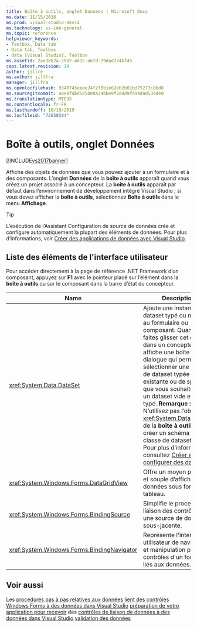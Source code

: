 ```yaml
---
title: Boîte à outils, onglet Données | Microsoft Docs
ms.date: 11/15/2016
ms.prod: visual-studio-dev14
ms.technology: vs-ide-general
ms.topic: reference
helpviewer_keywords:
- Toolbox, Data tab
- Data tab, Toolbox
- data [Visual Studio], Toolbox
ms.assetid: 2ae38b2a-29d2-461c-a67d-29dad274bf45
caps.latest.revision: 19
author: jillre
ms.author: jillfra
manager: jillfra
ms.openlocfilehash: 9349745eeee24f2f8b1e62eb2b01bd75273c86d8
ms.sourcegitcommit: a8e8f4bd5d508da34bbe9f2d4d9fa94da0539de0
ms.translationtype: MTE95
ms.contentlocale: fr-FR
ms.lasthandoff: 10/19/2019
ms.locfileid: "72658594"
---
```

# <a name="toolbox-data-tab"></a>Boîte à outils, onglet Données
[!INCLUDE[vs2017banner](../../includes/vs2017banner.md)]

Affiche des objets de données que vous pouvez ajouter à un formulaire et à des composants. L’onglet **Données** de la **boîte à outils** apparaît quand vous créez un projet associé à un concepteur. La **boîte à outils** apparaît par défaut dans l’environnement de développement intégré Visual Studio ; si vous devez afficher la **boîte à outils**, sélectionnez **Boîte à outils** dans le menu **Affichage**.

> [!TIP]
> L’exécution de l’Assistant Configuration de source de données crée et configure automatiquement la plupart des éléments de données. Pour plus d’informations, voir [Créer des applications de données avec Visual Studio](https://msdn.microsoft.com/28edce21-220a-484c-b461-a75b0232d293).

## <a name="ui-element-list"></a>Liste des éléments de l'interface utilisateur
 Pour accéder directement à la page de référence .NET Framework d’un composant, appuyez sur **F1** avec le pointeur placé sur l’élément dans la **boîte à outils** ou sur le composant dans la barre d’état du concepteur.

|Name|Description|
|----------|-----------------|
|<xref:System.Data.DataSet>|Ajoute une instance d’un dataset typé ou non typé au formulaire ou composant. Quand vous faites glisser cet objet dans un concepteur, il affiche une boîte de dialogue qui permet de sélectionner une classe de dataset typée existante ou de spécifier que vous souhaitez créer un dataset vide et non typé. **Remarque :** N’utilisez pas l’objet <xref:System.Data.DataSet> de la **boîte à outils** pour créer un schéma et une classe de dataset typés. Pour plus d’informations, consultez [Créer et configurer des datasets](../../data-tools/create-and-configure-datasets-in-visual-studio.md).|
|<xref:System.Windows.Forms.DataGridView>|Offre un moyen puissant et souple d’afficher des données sous forme de tableau.|
|<xref:System.Windows.Forms.BindingSource>|Simplifie le processus de liaison des contrôles à une source de données sous-jacente.|
|<xref:System.Windows.Forms.BindingNavigator>|Représente l'interface utilisateur de navigation et manipulation pour les contrôles d'un formulaire liés aux données.|

## <a name="see-also"></a>Voir aussi
 Les [procédures pas à pas relatives aux données](https://msdn.microsoft.com/library/15a88fb8-3bee-4962-914d-7a1f8bd40ec4) [lient des contrôles Windows Forms à des données dans Visual Studio](../../data-tools/bind-windows-forms-controls-to-data-in-visual-studio.md) [préparation de votre application pour recevoir](https://msdn.microsoft.com/library/c17bdb7e-c234-4f2f-9582-5e55c27356ad) des [contrôles de liaison de données à des données dans Visual Studio](../../data-tools/bind-controls-to-data-in-visual-studio.md) [validation des données](https://msdn.microsoft.com/library/b3a9ee4e-5d4d-4411-9c56-c811f2b4ee7e)